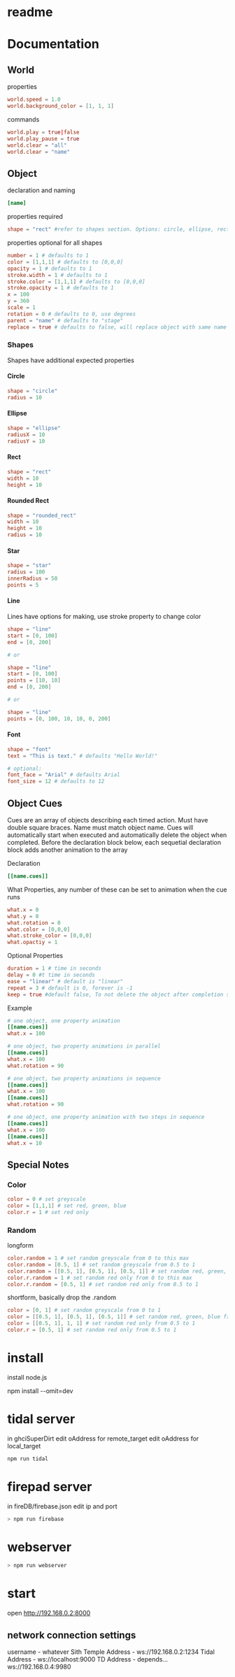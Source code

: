 # readme


# Documentation

## World

properties
~~~toml
world.speed = 1.0
world.background_color = [1, 1, 1]
~~~

commands
~~~toml
world.play = true|false
world.play_pause = true
world.clear = "all"
world.clear = "name"
~~~

## Object

declaration and naming
~~~toml
[name]
~~~

properties required
~~~toml
shape = "rect" #refer to shapes section. Options: circle, ellipse, rect, rounded_rect, star, line, font
~~~

properties optional for all shapes
~~~toml
number = 1 # defaults to 1
color = [1,1,1] # defaults to [0,0,0]
opacity = 1 # defaults to 1
stroke.width = 1 # defaults to 1
stroke.color = [1,1,1] # defaults to [0,0,0]
stroke.opacity = 1 # defaults to 1
x = 100
y = 360
scale = 1
rotation = 0 # defaults to 0, use degrees
parent = "name" # defaults to "stage"
replace = true # defaults to false, will replace object with same name on stage when created
~~~

### Shapes

Shapes have additional expected properties

#### Circle
~~~toml
shape = "circle"
radius = 10
~~~

#### Ellipse
~~~toml
shape = "ellipse"
radiusX = 10
radiusY = 10
~~~

#### Rect
~~~toml
shape = "rect"
width = 10
height = 10
~~~

#### Rounded Rect
~~~toml
shape = "rounded_rect"
width = 10
height = 10
radius = 10
~~~

#### Star
~~~toml
shape = "star"
radius = 100
innerRadius = 50
points = 5
~~~

#### Line

Lines have options for making, use stroke property to change color

~~~toml
shape = "line"
start = [0, 100]
end = [0, 200]

# or

shape = "line"
start = [0, 100]
points = [10, 10]
end = [0, 200]

# or

shape = "line"
points = [0, 100, 10, 10, 0, 200]
~~~

#### Font
~~~toml
shape = "font"
text = "This is text." # defaults "Hello World!"

# optional:
font_face = "Arial" # defaults Arial
font_size = 12 # defaults to 12
~~~

## Object Cues

Cues are an array of objects describing each timed action. Must have double square braces. Name must match object name. Cues will automatically start when executed and automatically delete the object when completed. Before the declaration block below, each sequetial declaration block adds another animation to the array

Declaration
~~~toml
[[name.cues]]
~~~

What Properties, any number of these can be set to animation when the cue runs
~~~toml
what.x = 0
what.y = 0
what.rotation = 0
what.color = [0,0,0]
what.stroke_color = [0,0,0]
what.opactiy = 1
~~~

Optional Properties
~~~toml
duration = 1 # time in seconds
delay = 0 #t time in seconds
ease = "linear" # default is "linear"
repeat = 3 # default is 0, forever is -1
keep = true #default false, To not delete the object after completion set
~~~

Example
~~~toml
# one object, one property animation
[[name.cues]]
what.x = 100

# one object, two property animations in parallel
[[name.cues]]
what.x = 100
what.rotation = 90

# one object, two property animations in sequence
[[name.cues]]
what.x = 100
[[name.cues]]
what.rotation = 90

# one object, one property animation with two steps in sequence
[[name.cues]]
what.x = 100
[[name.cues]]
what.x = 10

~~~


## Special Notes

### Color

~~~toml
color = 0 # set greyscale
color = [1,1,1] # set red, green, blue
color.r = 1 # set red only
~~~

### Random

longform
~~~toml
color.random = 1 # set random greyscale from 0 to this max
color.random = [0.5, 1] # set random greyscale from 0.5 to 1
color.random = [[0.5, 1], [0.5, 1], [0.5, 1]] # set random red, green, blue from 0.5 to 1
color.r.random = 1 # set random red only from 0 to this max
color.r.random = [0.5, 1] # set random red only from 0.5 to 1
~~~

shortform, basically drop the .random
~~~toml
color = [0, 1] # set random greyscale from 0 to 1
color = [[0.5, 1], [0.5, 1], [0.5, 1]] # set random red, green, blue from 0.5 to 1
color = [[0.5, 1], 1, 1] # set random red only from 0.5 to 1
color.r = [0.5, 1] # set random red only from 0.5 to 1
~~~


<!-- ### Eval

~~~toml
color.eval = "function(){}"
~~~ -->


# install
install node.js

npm install --omit=dev

# tidal server
in ghciSuperDirt
	edit oAddress for remote_target
	edit oAddress for local_target
~~~ c
npm run tidal
~~~

# firepad server
in fireDB/firebase.json 
	edit ip and port
~~~ c
> npm run firebase
~~~

# webserver
~~~ c
> npm run webserver
~~~

# start
open http://192.168.0.2:8000

## network connection settings
username - whatever
Sith Temple Address - ws://192.168.0.2:1234
Tidal Address - ws://localhost:9000
TD Address - depends... ws://192.168.0.4:9980
